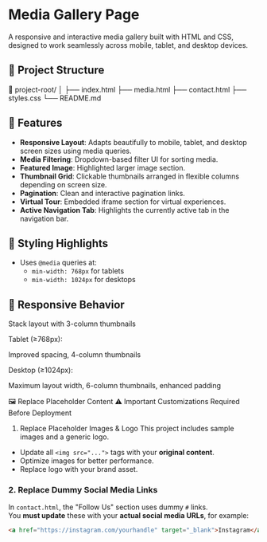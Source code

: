 # Media Gallery Page

A responsive and interactive media gallery built with HTML and CSS, designed to work seamlessly across mobile, tablet, and desktop devices.

## 📁 Project Structure

📁 project-root/ │ ├── index.html ├── media.html ├── contact.html ├── styles.css └── README.md


## 🎯 Features

- **Responsive Layout**: Adapts beautifully to mobile, tablet, and desktop screen sizes using media queries.
- **Media Filtering**: Dropdown-based filter UI for sorting media.
- **Featured Image**: Highlighted larger image section.
- **Thumbnail Grid**: Clickable thumbnails arranged in flexible columns depending on screen size.
- **Pagination**: Clean and interactive pagination links.
- **Virtual Tour**: Embedded iframe section for virtual experiences.
- **Active Navigation Tab**: Highlights the currently active tab in the navigation bar.

## 💅 Styling Highlights

- Uses `@media` queries at:
  - `min-width: 768px` for tablets
  - `min-width: 1024px` for desktops


## 📱 Responsive Behavior
    

Stack layout with 3-column thumbnails

Tablet (≥768px):

Improved spacing, 4-column thumbnails

Desktop (≥1024px):

Maximum layout width, 6-column thumbnails, enhanced padding

🖼️ Replace Placeholder Content
⚠️ Important Customizations Required Before Deployment

1. Replace Placeholder Images & Logo
This project includes sample images and a generic logo.

- Update all `<img src="...">` tags with your **original content**.
- Optimize images for better performance.
- Replace logo with your brand asset.

### 2. Replace Dummy Social Media Links
In `contact.html`, the "Follow Us" section uses dummy `#` links.  
You **must update** these with your **actual social media URLs**, for example:

```html
<a href="https://instagram.com/yourhandle" target="_blank">Instagram</a>
